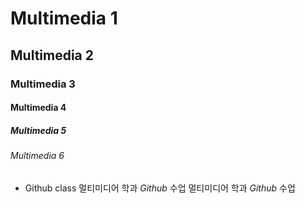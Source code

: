 # Multimedia 1
## Multimedia 2
### Multimedia 3
#### Multimedia 4
##### Multimedia 5
###### Multimedia 6

+ Github class 
멀티미디어 학과 *Github* 수업
멀티미디어 학과 _Github_ 수업
